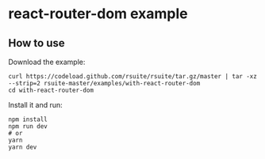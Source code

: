 # react-router-dom example

## How to use

Download the example:

```
curl https://codeload.github.com/rsuite/rsuite/tar.gz/master | tar -xz --strip=2 rsuite-master/examples/with-react-router-dom
cd with-react-router-dom
```

Install it and run:

```
npm install
npm run dev
# or
yarn
yarn dev
```
